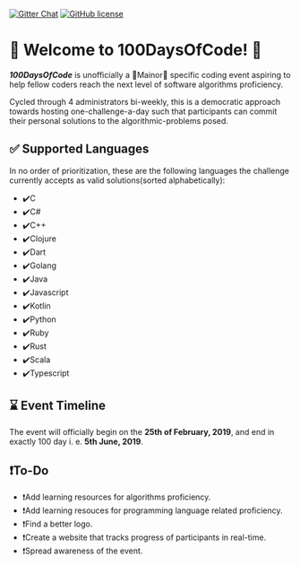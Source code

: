[![Gitter Chat](https://img.shields.io/gitter/room/CodeMainor-100DaysOfCode/100DaysOfCode.svg?style=for-the-badge)](https://gitter.im/CodeMainor-100DaysOfCode/community)
[![GitHub license](https://img.shields.io/github/license/codemainor/100DaysOfCode.svg?style=for-the-badge)](https://github.com/codemainor/100DaysOfCode/blob/master/LICENSE)

# :rocket: Welcome to 100DaysOfCode! :rocket:

***100DaysOfCode*** is unofficially a :school:Mainor:school: specific coding event aspiring to help fellow coders reach the next level of software algorithms proficiency.

Cycled through 4 administrators bi-weekly, this is a democratic approach towards hosting one-challenge-a-day such that participants can commit their personal solutions to the algorithmic-problems posed.


## :white_check_mark: Supported Languages

In no order of prioritization, these are the following languages the challenge currently accepts as valid solutions(sorted alphabetically):

- :heavy_check_mark:C
- :heavy_check_mark:C#
- :heavy_check_mark:C++
- :heavy_check_mark:Clojure
- :heavy_check_mark:Dart
- :heavy_check_mark:Golang
- :heavy_check_mark:Java
- :heavy_check_mark:Javascript
- :heavy_check_mark:Kotlin
- :heavy_check_mark:Python
- :heavy_check_mark:Ruby
- :heavy_check_mark:Rust
- :heavy_check_mark:Scala
- :heavy_check_mark:Typescript

## :hourglass: Event Timeline

The event will officially begin on the **25th of February, 2019**,  and end in exactly 100 day i. e. **5th June, 2019**.

## :heavy_exclamation_mark:To-Do
- :heavy_exclamation_mark:Add learning resources for algorithms proficiency.
- :heavy_exclamation_mark:Add learning resouces for programming language related proficiency.
- :heavy_exclamation_mark:Find a better logo.
- :heavy_exclamation_mark:Create a website that tracks progress of participants in real-time.
- :heavy_exclamation_mark:Spread awareness of the event.
